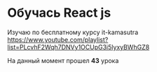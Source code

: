 # Обучась React js

Изучаю по бесплатному курсу it-kamasutra  
https://www.youtube.com/playlist?list=PLcvhF2Wqh7DNVy1OCUpG3i5lyxyBWhGZ8  
  
На данный момент прошел **43** урока  

